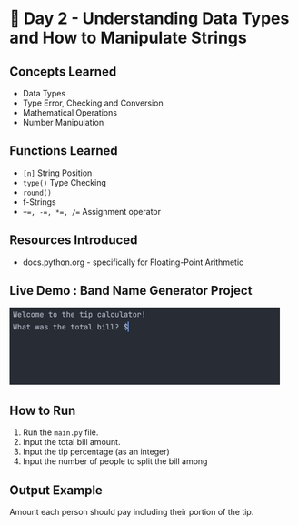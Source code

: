 # 🐍 Day 2 - Understanding Data Types and How to Manipulate Strings

## Concepts Learned
- Data Types
- Type Error, Checking and Conversion 
- Mathematical Operations
- Number Manipulation

## Functions Learned
- `[n]` String Position 
- `type()` Type Checking
- `round()` 
- f-Strings
- `+=, -=, *=, /=` Assignment operator

## Resources Introduced
- docs.python.org - specifically for Floating-Point Arithmetic

## Live Demo : Band Name Generator Project 
![Tip Calculator Demo](../assets/day02-tip-calculator.gif)

## How to Run
1.  Run the `main.py` file.
2.  Input the total bill amount.  
3.  Input the tip percentage (as an integer)
4.  Input the number of people to split the bill among

## Output Example
Amount each person should pay including their portion of the tip.  